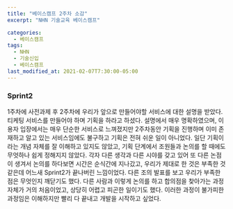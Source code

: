 ```yaml
---
title: "베이스캠프 2주차 소감"
excerpt: "NHN 기술교육 베이스캠프"

categories:
  - 베이스캠프
tags:
  - NHN
  - 기술신입
  - 베이스캠프
last_modified_at: 2021-02-07T7:30:00-05:00
---
```


### Sprint2

1주차에 사전과제 후 2주차에 우리가 앞으로 만들어야할 서비스에 대한 설명을 받았다. 티케팅 서비스를 만들어야 하며 기획을 하라고 하셨다. 설명에서 매우 명확하였으며, 이용자 입장에서는 매우 단순한 서비스로 느껴졌지만 2주차동안 기획을 진행하며 이미 존재하고 알고 있는 서비스임에도 불구하고 기획은 전혀 쉬운 일이 아니었다. 일단 기획이라는 개념 자체를 잘 이해하고 있지도 않았고, 기획 단계에서 조원들과 논의를 할 때에도 무엇하나 쉽게 정해지지 않았다. 각자 다른 생각과 다른 시야를 갖고 있어 또 다른 논점이 생겨서 논의를 하다보면 시간은 순식간에 지나갔고, 우리가 제대로 한 것은 부족한 것 같은데 어느새 Sprint2가 끝나버린 느낌이었다. 다른 조의 발표를 보고 우리가 부족한 점은 무엇인지 깨닫기도 했다. 다른 사람과 이렇게 논의를 하고 합의점을 찾아가는 과정 자체가 거의 처음이었고, 상당히 어렵고 피곤한 일이기도 했다. 이러한 과정이 불가피한 과정임은 이해하지만 빨리 다 끝내고 개발을 시작하고 싶었다.
